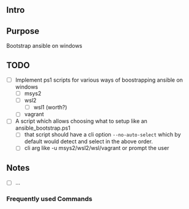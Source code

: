 ## Intro


## Purpose

Bootstrap ansible on windows

## TODO

- [ ] Implement ps1 scripts for various ways of boostrapping ansible on windows
	- [ ] msys2
	- [ ] wsl2
		- [ ] wsl1 (worth?)
	- [ ] vagrant
- [ ] A script which allows choosing what to setup like an ansible_bootstrap.ps1
	- [ ] that script should have a cli option `--no-auto-select`
	      which by default would detect and select in the above order.
	- [ ] cli arg like -u msys2/wsl2/wsl/vagrant
	      or prompt the user

## Notes

- [ ] ...

### Frequently used Commands
